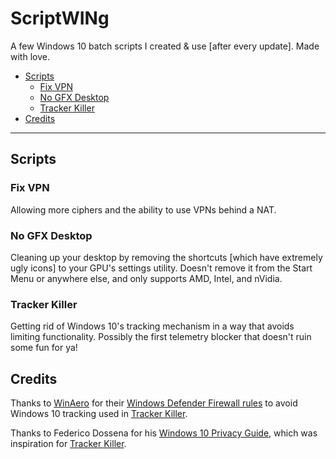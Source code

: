 # ScriptWINg

A few Windows 10 batch scripts I created & use [after every update]. Made with love.

* [Scripts](#scripts)
  * [Fix VPN](#fix-vpn)
  * [No GFX Desktop](#no-gfx-desktop)
  * [Tracker Killer](#tracker-killer)
* [Credits](#credits)

***

## Scripts

### Fix VPN

Allowing more ciphers and the ability to use VPNs behind a NAT.

### No GFX Desktop

Cleaning up your desktop by removing the shortcuts \[which have extremely ugly icons\] to your GPU's settings utility. Doesn't remove it from the Start Menu or anywhere else, and only supports AMD, Intel, and nVidia.

### Tracker Killer

Getting rid of Windows 10's tracking mechanism in a way that avoids limiting functionality. Possibly the first telemetry blocker that doesn't ruin some fun for ya!

## Credits

Thanks to [WinAero](https://winaero.com) for their [Windows Defender Firewall rules](https://winaero.com/blog/stop-windows-10-spying-on-you-using-just-windows-firewall) to avoid Windows 10 tracking used in [Tracker Killer](#trackerkiller).

Thanks to Federico Dossena for his [Windows 10 Privacy Guide](https://github.com/adolfintel/Windows10-Privacy), which was inspiration for [Tracker Killer](#trackerkiller).
